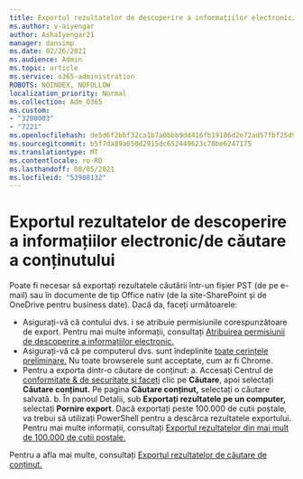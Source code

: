```yaml
---
title: Exportul rezultatelor de descoperire a informațiilor electronic/de căutare a conținutului
ms.author: v-aiyengar
author: AshaIyengar21
manager: dansimp
ms.date: 02/26/2021
ms.audience: Admin
ms.topic: article
ms.service: o365-administration
ROBOTS: NOINDEX, NOFOLLOW
localization_priority: Normal
ms.collection: Adm_O365
ms.custom:
- "3200003"
- "7221"
ms.openlocfilehash: de5d6f2bbf32ca1b7a0bbb9dd416fb19186d2e72ad57fbf25d9b55bd733fdc21
ms.sourcegitcommit: b5f7da89a650d2915dc652449623c78be6247175
ms.translationtype: MT
ms.contentlocale: ro-RO
ms.lasthandoff: 08/05/2021
ms.locfileid: "53988132"
---
```

# <a name="export-ediscoverycontent-search-results"></a>Exportul rezultatelor de descoperire a informațiilor electronic/de căutare a conținutului

Poate fi necesar să exportați rezultatele căutării într-un fișier PST (de pe e-mail) sau în documente de tip Office nativ (de la site-SharePoint și de OneDrive pentru business date). Dacă da, faceți următoarele:

- Asigurați-vă că contului dvs. i se atribuie permisiunile corespunzătoare de export. Pentru mai multe informații, consultați [Atribuirea permisiunii de descoperire a informațiilor electronic.](https://go.microsoft.com/fwlink/?linkid=2102406)
- Asigurați-vă că pe computerul dvs. sunt îndeplinite [toate cerințele preliminare.](https://docs.microsoft.com/office365/securitycompliance/export-search-results#before-you-begin) Nu toate browserele sunt acceptate, cum ar fi Chrome.
- Pentru a exporta dintr-o căutare de conținut: a. Accesați Centrul de [conformitate & de securitate și faceți](https://protection.office.com/contentsearch) clic pe **Căutare**, apoi selectați **Căutare conținut.** Pe pagina **Căutare conținut,** selectați o căutare salvată.
    b. În panoul Detalii, sub **Exportați rezultatele pe un computer,** selectați **Pornire export**. Dacă exportați peste 100.000 de cutii poștale, va trebui să utilizați PowerShell pentru a descărca rezultatele exportului. Pentru mai multe informații, consultați [Exportul rezultatelor din mai mult de 100.000 de cutii poștale.](https://go.microsoft.com/fwlink/?linkid=2143861)

Pentru a afla mai multe, consultați [Exportul rezultatelor de căutare de conținut.](https://go.microsoft.com/fwlink/?linkid=2102118)